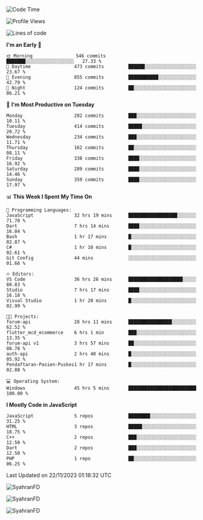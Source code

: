 <!--START_SECTION:waka-->
![Code Time](http://img.shields.io/badge/Code%20Time-52%20hrs%207%20mins-blue)

![Profile Views](http://img.shields.io/badge/Profile%20Views-108-blue)

![Lines of code](https://img.shields.io/badge/From%20Hello%20World%20I%27ve%20Written-418.6%20thousand%20lines%20of%20code-blue)

**I'm an Early 🐤** 

```text
🌞 Morning                546 commits         ███████░░░░░░░░░░░░░░░░░░   27.33 % 
🌆 Daytime                473 commits         ██████░░░░░░░░░░░░░░░░░░░   23.67 % 
🌃 Evening                855 commits         ███████████░░░░░░░░░░░░░░   42.79 % 
🌙 Night                  124 commits         ██░░░░░░░░░░░░░░░░░░░░░░░   06.21 % 
```
📅 **I'm Most Productive on Tuesday** 

```text
Monday                   202 commits         ███░░░░░░░░░░░░░░░░░░░░░░   10.11 % 
Tuesday                  414 commits         █████░░░░░░░░░░░░░░░░░░░░   20.72 % 
Wednesday                234 commits         ███░░░░░░░░░░░░░░░░░░░░░░   11.71 % 
Thursday                 162 commits         ██░░░░░░░░░░░░░░░░░░░░░░░   08.11 % 
Friday                   338 commits         ████░░░░░░░░░░░░░░░░░░░░░   16.92 % 
Saturday                 289 commits         ████░░░░░░░░░░░░░░░░░░░░░   14.46 % 
Sunday                   359 commits         ████░░░░░░░░░░░░░░░░░░░░░   17.97 % 
```


📊 **This Week I Spent My Time On** 

```text
💬 Programming Languages: 
JavaScript               32 hrs 19 mins      ██████████████████░░░░░░░   71.70 % 
Dart                     7 hrs 14 mins       ████░░░░░░░░░░░░░░░░░░░░░   16.04 % 
Bash                     1 hr 17 mins        █░░░░░░░░░░░░░░░░░░░░░░░░   02.87 % 
C#                       1 hr 10 mins        █░░░░░░░░░░░░░░░░░░░░░░░░   02.61 % 
Git Config               44 mins             ░░░░░░░░░░░░░░░░░░░░░░░░░   01.66 % 

🔥 Editors: 
VS Code                  36 hrs 26 mins      ████████████████████░░░░░   80.83 % 
Studio                   7 hrs 17 mins       ████░░░░░░░░░░░░░░░░░░░░░   16.18 % 
Visual Studio            1 hr 20 mins        █░░░░░░░░░░░░░░░░░░░░░░░░   02.99 % 

🐱‍💻 Projects: 
forum-api                28 hrs 11 mins      ████████████████░░░░░░░░░   62.52 % 
flutter_mcd_ecommerce    6 hrs 1 min         ███░░░░░░░░░░░░░░░░░░░░░░   13.35 % 
forum-api v1             3 hrs 57 mins       ██░░░░░░░░░░░░░░░░░░░░░░░   08.78 % 
auth-api                 2 hrs 40 mins       █░░░░░░░░░░░░░░░░░░░░░░░░   05.92 % 
Pendaftaran-Pasien-Puskes1 hr 17 mins        █░░░░░░░░░░░░░░░░░░░░░░░░   02.88 % 

💻 Operating System: 
Windows                  45 hrs 5 mins       █████████████████████████   100.00 % 
```

**I Mostly Code in JavaScript** 

```text
JavaScript               5 repos             ████████░░░░░░░░░░░░░░░░░   31.25 % 
HTML                     3 repos             █████░░░░░░░░░░░░░░░░░░░░   18.75 % 
C++                      2 repos             ███░░░░░░░░░░░░░░░░░░░░░░   12.50 % 
Dart                     2 repos             ███░░░░░░░░░░░░░░░░░░░░░░   12.50 % 
PHP                      1 repo              ██░░░░░░░░░░░░░░░░░░░░░░░   06.25 % 
```




 Last Updated on 22/11/2023 01:18:32 UTC
<!--END_SECTION:waka-->

<p align="left">
  <img src="https://github-readme-stats.vercel.app/api/top-langs?username=SyahranFD&layout=donut&hide=C%2B%2B,CMake,css&show_icons=true&locale=en&&theme=blueberry" alt="SyahranFD" />
</p>

<p align="left">
  <img src="https://github-readme-stats.vercel.app/api?username=SyahranFD&show_icons=true&locale=en&theme=blueberry" alt="SyahranFD" />
</p>

<p align="left">
  <img src="https://streak-stats.demolab.com/?user=SyahranFD&theme=blueberry" alt="SyahranFD"/>
</p>
